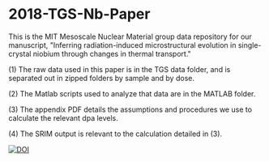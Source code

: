 # 2018-TGS-Nb-Paper
This is the MIT Mesoscale Nuclear Material group data repository for our manuscript, "Inferring radiation-induced microstructural evolution in single-crystal niobium through changes in thermal transport."

(1) The raw data used in this paper is in the TGS data folder, and is separated out in zipped folders by sample and by dose.

(2) The Matlab scripts used to analyze that data are in the MATLAB folder.

(3) The appendix PDF details the assumptions and procedures we use to calculate the relevant dpa levels.

(4) The SRIM output is relevant to the calculation detailed in (3). 

<a href="https://www.zenodo.org/badge/latestdoi/155172560"><img src="https://www.zenodo.org/badge/155172560.svg" alt="DOI"></a>
